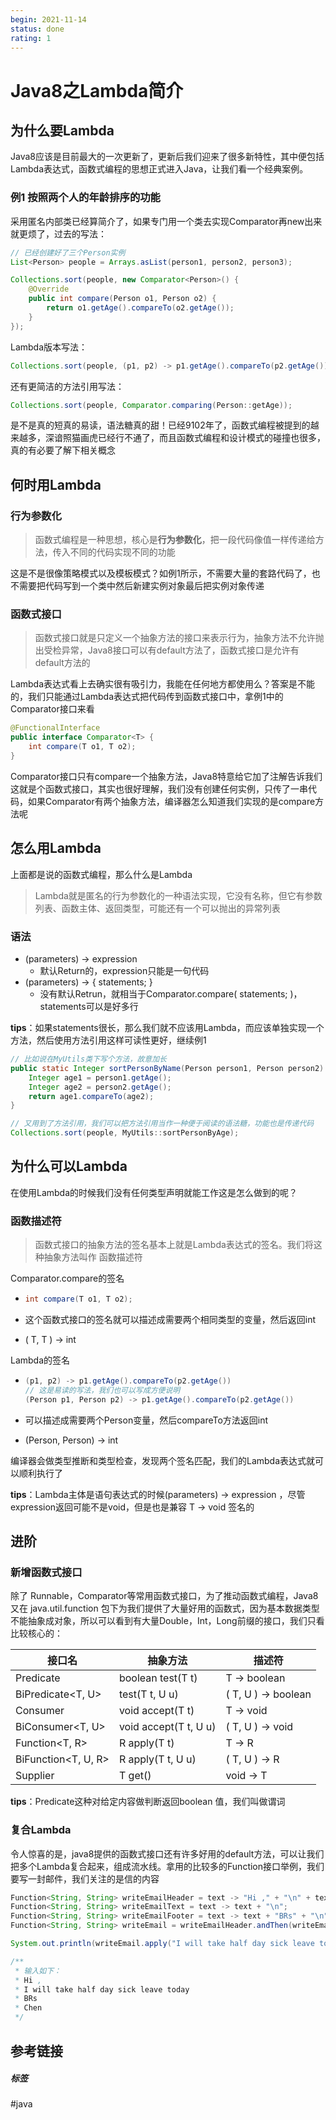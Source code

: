 ```yaml
---
begin: 2021-11-14
status: done
rating: 1
---
```


# Java8之Lambda简介

## 为什么要Lambda

Java8应该是目前最大的一次更新了，更新后我们迎来了很多新特性，其中便包括Lambda表达式，函数式编程的思想正式进入Java，让我们看一个经典案例。

### 例1 按照两个人的年龄排序的功能

采用匿名内部类已经算简介了，如果专门用一个类去实现Comparator再new出来就更烦了，过去的写法：

```java
// 已经创建好了三个Person实例
List<Person> people = Arrays.asList(person1, person2, person3);

Collections.sort(people, new Comparator<Person>() {
    @Override
    public int compare(Person o1, Person o2) {
        return o1.getAge().compareTo(o2.getAge());
    }
});
```

Lambda版本写法：

```java
Collections.sort(people, (p1, p2) -> p1.getAge().compareTo(p2.getAge()));
```

还有更简洁的方法引用写法：

```java
Collections.sort(people, Comparator.comparing(Person::getAge));
```

是不是真的短真的易读，语法糖真的甜！已经9102年了，函数式编程被提到的越来越多，深谙照猫画虎已经行不通了，而且函数式编程和设计模式的碰撞也很多，真的有必要了解下相关概念

## 何时用Lambda

### 行为参数化

>  函数式编程是一种思想，核心是**行为参数化**，把一段代码像值一样传递给方法，传入不同的代码实现不同的功能

这是不是很像策略模式以及模板模式？如例1所示，不需要大量的套路代码了，也不需要把代码写到一个类中然后新建实例对象最后把实例对象传递

### 函数式接口

>  函数式接口就是只定义一个抽象方法的接口来表示行为，抽象方法不允许抛出受检异常，Java8接口可以有default方法了，函数式接口是允许有default方法的

Lambda表达式看上去确实很有吸引力，我能在任何地方都使用么？答案是不能的，我们只能通过Lambda表达式把代码传到函数式接口中，拿例1中的Comparator接口来看

```java
@FunctionalInterface
public interface Comparator<T> {
    int compare(T o1, T o2);
}
```

Comparator接口只有compare一个抽象方法，Java8特意给它加了注解告诉我们这就是个函数式接口，其实也很好理解，我们没有创建任何实例，只传了一串代码，如果Comparator有两个抽象方法，编译器怎么知道我们实现的是compare方法呢

## 怎么用Lambda

上面都是说的函数式编程，那么什么是Lambda

> Lambda就是匿名的行为参数化的一种语法实现，它没有名称，但它有参数列表、函数主体、返回类型，可能还有一个可以抛出的异常列表

### 语法

- (parameters) -> expression
  - 默认Return的，expression只能是一句代码
- (parameters) -> { statements; }
  - 没有默认Retrun，就相当于Comparator.compare( statements; )，statements可以是好多行

**tips**：如果statements很长，那么我们就不应该用Lambda，而应该单独实现一个方法，然后使用方法引用这样可读性更好，继续例1

```java
// 比如说在MyUtils类下写个方法，故意加长
public static Integer sortPersonByName(Person person1, Person person2) {
    Integer age1 = person1.getAge();
    Integer age2 = person2.getAge();
    return age1.compareTo(age2);
}

// 又用到了方法引用，我们可以把方法引用当作一种便于阅读的语法糖，功能也是传递代码
Collections.sort(people, MyUtils::sortPersonByAge);
```

## 为什么可以Lambda

在使用Lambda的时候我们没有任何类型声明就能工作这是怎么做到的呢？

### 函数描述符

> 函数式接口的抽象方法的签名基本上就是Lambda表达式的签名。我们将这种抽象方法叫作
> 函数描述符

Comparator.compare的签名

- ```java
  int compare(T o1, T o2);
  ```

- 这个函数式接口的签名就可以描述成需要两个相同类型的变量，然后返回int

- ( T, T ) -> int

Lambda的签名

- ```java
  (p1, p2) -> p1.getAge().compareTo(p2.getAge())
  // 这是易读的写法，我们也可以写成方便说明
  (Person p1, Person p2) -> p1.getAge().compareTo(p2.getAge())
  ```

- 可以描述成需要两个Person变量，然后compareTo方法返回int

- (Person, Person) -> int

编译器会做类型推断和类型检查，发现两个签名匹配，我们的Lambda表达式就可以顺利执行了

**tips**：Lambda主体是语句表达式的时候(parameters) -> expression ，尽管expression返回可能不是void，但是也是兼容 T -> void 签名的

## 进阶

### 新增函数式接口

除了 Runnable，Comparator等常用函数式接口，为了推动函数式编程，Java8又在 java.util.function 包下为我们提供了大量好用的函数式，因为基本数据类型不能抽象成对象，所以可以看到有大量Double，Int，Long前缀的接口，我们只看比较核心的：

| 接口名              | 抽象方法              | 描述符              |
| ------------------- | --------------------- | ------------------- |
| Predicate<T>        | boolean test(T t)     | T -> boolean        |
| BiPredicate<T, U>   | test(T t, U u)        | ( T, U ) -> boolean |
| Consumer<T>         | void accept(T t)      | T -> void           |
| BiConsumer<T, U>    | void accept(T t, U u) | ( T, U ) -> void    |
| Function<T, R>      | R apply(T t)          | T -> R              |
| BiFunction<T, U, R> | R apply(T t, U u)     | ( T, U ) -> R       |
| Supplier<T>         | T get()               | void -> T           |

**tips**：Predicate这种对给定内容做判断返回boolean 值，我们叫做谓词

### 复合Lambda

令人惊喜的是，java8提供的函数式接口还有许多好用的default方法，可以让我们把多个Lambda复合起来，组成流水线。拿用的比较多的Function接口举例，我们要写一封邮件，我们关注的是信的内容

```java
Function<String, String> writeEmailHeader = text -> "Hi ," + "\n" + text;
Function<String, String> writeEmailText = text -> text + "\n";
Function<String, String> writeEmailFooter = text -> text + "BRs" + "\n" + "Chen";
Function<String, String> writeEmail = writeEmailHeader.andThen(writeEmailText).andThen(writeEmailFooter);

System.out.println(writeEmail.apply("I will take half day sick leave today"));

/**
 * 输入如下：
 * Hi ,
 * I will take half day sick leave today
 * BRs
 * Chen
 */
```

## 参考链接


##### 标签
#java 